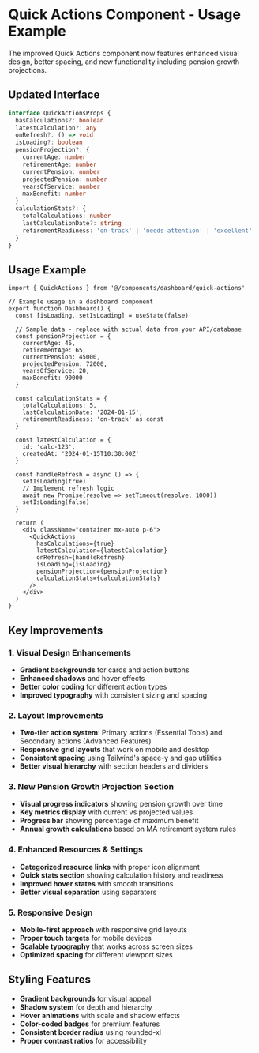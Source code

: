 # Quick Actions Component - Usage Example

The improved Quick Actions component now features enhanced visual design, better spacing, and new functionality including pension growth projections.

## Updated Interface

```typescript
interface QuickActionsProps {
  hasCalculations?: boolean
  latestCalculation?: any
  onRefresh?: () => void
  isLoading?: boolean
  pensionProjection?: {
    currentAge: number
    retirementAge: number
    currentPension: number
    projectedPension: number
    yearsOfService: number
    maxBenefit: number
  }
  calculationStats?: {
    totalCalculations: number
    lastCalculationDate?: string
    retirementReadiness: 'on-track' | 'needs-attention' | 'excellent'
  }
}
```

## Usage Example

```tsx
import { QuickActions } from '@/components/dashboard/quick-actions'

// Example usage in a dashboard component
export function Dashboard() {
  const [isLoading, setIsLoading] = useState(false)
  
  // Sample data - replace with actual data from your API/database
  const pensionProjection = {
    currentAge: 45,
    retirementAge: 65,
    currentPension: 45000,
    projectedPension: 72000,
    yearsOfService: 20,
    maxBenefit: 90000
  }
  
  const calculationStats = {
    totalCalculations: 5,
    lastCalculationDate: '2024-01-15',
    retirementReadiness: 'on-track' as const
  }
  
  const latestCalculation = {
    id: 'calc-123',
    createdAt: '2024-01-15T10:30:00Z'
  }
  
  const handleRefresh = async () => {
    setIsLoading(true)
    // Implement refresh logic
    await new Promise(resolve => setTimeout(resolve, 1000))
    setIsLoading(false)
  }
  
  return (
    <div className="container mx-auto p-6">
      <QuickActions
        hasCalculations={true}
        latestCalculation={latestCalculation}
        onRefresh={handleRefresh}
        isLoading={isLoading}
        pensionProjection={pensionProjection}
        calculationStats={calculationStats}
      />
    </div>
  )
}
```

## Key Improvements

### 1. Visual Design Enhancements
- **Gradient backgrounds** for cards and action buttons
- **Enhanced shadows** and hover effects
- **Better color coding** for different action types
- **Improved typography** with consistent sizing and spacing

### 2. Layout Improvements
- **Two-tier action system**: Primary actions (Essential Tools) and Secondary actions (Advanced Features)
- **Responsive grid layouts** that work on mobile and desktop
- **Consistent spacing** using Tailwind's space-y and gap utilities
- **Better visual hierarchy** with section headers and dividers

### 3. New Pension Growth Projection Section
- **Visual progress indicators** showing pension growth over time
- **Key metrics display** with current vs projected values
- **Progress bar** showing percentage of maximum benefit
- **Annual growth calculations** based on MA retirement system rules

### 4. Enhanced Resources & Settings
- **Categorized resource links** with proper icon alignment
- **Quick stats section** showing calculation history and readiness
- **Improved hover states** with smooth transitions
- **Better visual separation** using separators

### 5. Responsive Design
- **Mobile-first approach** with responsive grid layouts
- **Proper touch targets** for mobile devices
- **Scalable typography** that works across screen sizes
- **Optimized spacing** for different viewport sizes

## Styling Features

- **Gradient backgrounds** for visual appeal
- **Shadow system** for depth and hierarchy
- **Hover animations** with scale and shadow effects
- **Color-coded badges** for premium features
- **Consistent border radius** using rounded-xl
- **Proper contrast ratios** for accessibility
